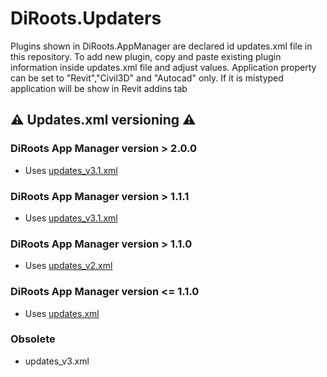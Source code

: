# DiRoots.Updaters
Plugins shown in DiRoots.AppManager are declared id updates.xml file in this repository.
To add new plugin, copy and paste existing plugin information inside updates.xml file and adjust values.
Application property can be set to "Revit","Civil3D" and "Autocad" only. If it is mistyped application will be show in Revit addins tab

## ⚠️ Updates.xml versioning ⚠️

### DiRoots App Manager version > 2.0.0
- Uses [updates_v3.1.xml](https://github.com/DiRoots-Limited/DiRoots.Updaters/blob/master/updates_v3.1.xml)

### DiRoots App Manager version > 1.1.1
- Uses [updates_v3.1.xml](https://github.com/DiRoots-Limited/DiRoots.Updaters/blob/master/updates_v3.1.xml)

### DiRoots App Manager version > 1.1.0
- Uses [updates_v2.xml](https://github.com/DiRoots-Limited/DiRoots.Updaters/blob/master/updates_v2.xml)

### DiRoots App Manager version <= 1.1.0
- Uses [updates.xml](https://github.com/DiRoots-Limited/DiRoots.Updaters/blob/master/updates.xml)

### Obsolete
- updates_v3.xml
